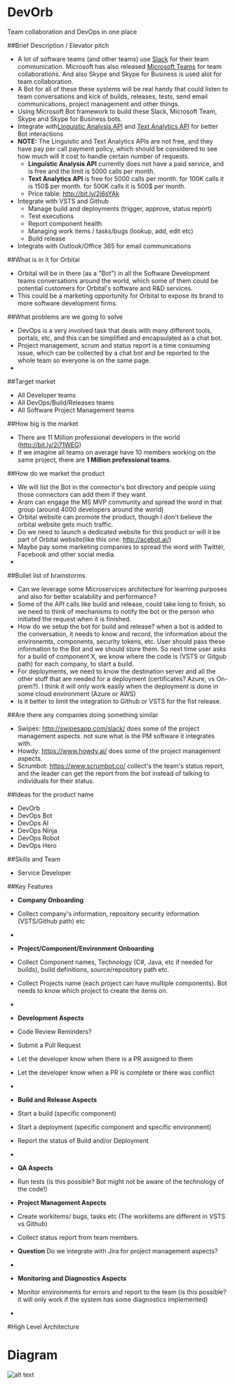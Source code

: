 # DevOrb
Team collaboration and DevOps in one place

##Brief Description / Elevator pitch
* A lot of software teams (and other teams) use [Slack](https://slack.com/) for their team communication. Microsoft has also released [Microsoft Teams](https://products.office.com/en-us/microsoft-teams/group-chat-software) for team collaborations. And also Skype and Skype for Business is used alot for team collaboration. 
* A Bot for all of these these systems will be real handy that could listen to team conversations and kick of builds, releases, tests, send email communications, project management and other things. 
* Using Microsoft Bot framework to build these Slack, Microsoft Team, Skype and Skype for Business bots.  
* Integrate with[Linguistic Analysis API](https://www.microsoft.com/cognitive-services/en-us/linguistic-analysis-api) and [Text Analytics API](https://www.microsoft.com/cognitive-services/en-us/text-analytics-api) for better Bot interactions 
* **NOTE:** The Linguistic and Text Analytics APIs are not free, and they have pay per call payment policy, which should be considered to see how much will it cost to handle certain number of requests.
  * **Linguistic Analysis API** currently does not have a paid service, and is free and the limit is 5000 calls per month. 
  * **Text Analytics API** is free for 5000 calls per month. for 100K calls it is 150$ per month. for 500K calls it is 500$ per month.
  * Price table: http://bit.ly/2j6sYAk
* Integrate with VSTS and Github 
  * Manage build and deployments (trigger, approve, status report)  
  * Test executions 
  * Report component health 
  * Managing work items / tasks/bugs (lookup, add, edit etc) 
  * Build release 
* Integrate with Outlook/Office 365 for email communications 

##What is in it for Orbital
* Orbital will be in there (as a "Bot") in all the Software Development teams conversations around the world, which some of them could be potential customers for Orbital's software and R&D services.
* This could be a marketing opportunity for Orbital to expose its brand to more software development firms.

##What problems are we going to solve 
* DevOps is a very involved task that deals with many different tools, portals, etc, and this can be simplified and encapsulated as a chat bot.
* Project management, scrum and status report is a time consuming issue, which can be collected by a chat bot and be reported to the whole team so everyone is on the same page.
* 

##Target market 
* All Developer teams 
* All DevOps/Build/Releases teams 
* All Software Project Management teams

##How big is the market 
* There are 11 Million professional developers in the world (http://bit.ly/2i71WEG) 
* If we imagine all teams on average have 10 members working on the same project, there are **1 Million professional teams**. 

##How do we market the product 
* We will list the Bot in the connector's bot directory and people using those connectors can add them if they want.
* Aram can engage the MS MVP community and spread the word in that group (around 4000 developers around the world)
* Orbital website can promote the product, though I don't believe the orbital website gets much traffic.
* Do we need to launch a dedicated website for this product or will it be part of Orbital website(like this one: http://acebot.ai/)
* Maybe pay some marketing companies to spread the word with Twitter, Facebook and other social media.
* 

##Bullet list of brainstorms 
* Can we leverage some Microservices architecture for learning purposes and also for better scalability and performance?
* Some of the API calls like build and release, could take long to finish, so we need to think of mechanisms to notify the bot or the person who initiated the request when it is finished.
* How do we setup the bot for build and release? when a bot is added to the conversation, it needs to know and record, the information about the environemts, components, security tokens, etc. User should pass these information to the Bot and we should store them. So next time user asks for a build of component X, we know where the code is (VSTS or Gitgub path) for each company, to start a build.
* For deployments, we need to know the destination server and all the other stuff that are needed for a deployment (certificates? Azure, vs On-prem?). I think it will only work easily when the deployment is done in some cloud environment (Azure or AWS)
* Is it better to limit the integration to Github or VSTS for the fist release.


##Are there any companies doing something similar 
* Swipes: http://swipesapp.com/slack/ does some of the project management aspects. not sure what is the PM software it integrates with.
* Howdy: https://www.howdy.ai/  does some of the project management aspects.
* Scrumbot: https://www.scrumbot.co/ collect's the team's status report, and the leader can get the report from the bot instead of talking to individuals for their status.

##Ideas for the product name  
* DevOrb
* DevOps Bot
* DevOps AI
* DevOps Ninja
* DevOps Robot
* DevOps Hero

##Skills and Team
* Service Developer

##Key Features
* **Company Onboarding**
 * Collect company's information, repository security information (VSTS/Github path) etc
 *
 
* **Project/Component/Environment Onboarding**
 * Collect Component names, Technology (C#, Java, etc if needed for builds), build definitions, source/repository path etc.
 * Collect Projects name (each project can have multiple components). Bot needs to know which project to create the items on.
 * 
 
* **Development Aspects**
 * Code Review Reminders?
 * Submit a Pull Request
 * Let the developer know when there is a PR assigned to them
 * Let the developer know when a PR is complete or there was conflict
 *

* **Build and Release Aspects**
 * Start a build (specific component)
 * Start a deployment (specific component and specific environment)
 * Report the status of Build and/or Deployment
 * 
  
* **QA Aspects**
 * Run tests (is this possible? Bot might not be aware of the technology of the code!)
 
 
* **Project Management Aspects**
 * Create workitems/ bugs, tasks etc (The workitems are different in VSTS vs Github)
 * Collect status report from team members.
 * **Question** Do we integrate with Jira for project management aspects?
 *
 
* **Monitoring and Diagnostics Aspects**
 * Monitor environments for errors and report to the team (is this possible? it will only work if the system has some diagnostics implemented)
 *
 
#High Level Architecture
# Diagram
![alt text](https://github.com/daveos/DevOrb/blob/master/Documents/Build%20Release%20Bot.jpg "High Level Architecture Diagram")


